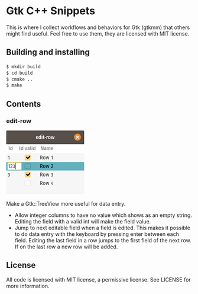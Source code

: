 Gtk C++ Snippets
============

This is where I collect workflows and behaviors for Gtk (gtkmm) that others might find useful. Feel free to use them, they are licensed with MIT license.

Building and installing
-----------------------
```sh
$ mkdir build
$ cd build
$ cmake ..
$ make
```

Contents
--------

### edit-row
![Screenshot of edit-row](doc/edit-row.png)

Make a Gtk::TreeView more useful for data entry.
* Allow integer columns to have no value which shows as an empty string. Editing the field with a valid int will make the field value.
* Jump to next editable field when a field is edited. This makes it possible to do data entry with the keyboard by pressing enter between each field. Editing the last field in a row jumps to the first field of the next row. If on the last row a new row will be added.

License
-------
All code is licensed with MIT license, a permissive license. See LICENSE for more information.